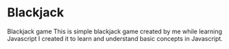 # Blackjack
Blackjack game
This is simple blackjack game created by me while learning Javascript
I created it to learn and understand basic concepts in Javascript.
